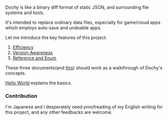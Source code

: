 Dochy is like a binary diff format of static JSON, and surrounding file systems and tools.

It's intended to replace ordinary data files, 
especially for game/cloud apps which employs auto-save 
and undoable apps.

Let me introduce the key features of this project.

1. [Efficiency](dochy_manual/src/sample_test/sample_code/efficiency.md)
2. [Version Awareness](dochy_manual/src/sample_test/sample_code/version_awareness.md)
3. [Reference and Enum](dochy_manual/src/sample_test/sample_code/ref_and_enum.md)

These three documents(and [this](dochy_manual/src/sample_test/sample_code/history.md))
should work as a walkthrough of Dochy's concepts. 

[Hello World](dochy_manual/src/a1_hello_world/hello_world.md) 
explains the basics.

### Contribution

I'm Japanese and I desperately need proofreading of my English writing for this project,
and any other feedbacks are welcome.